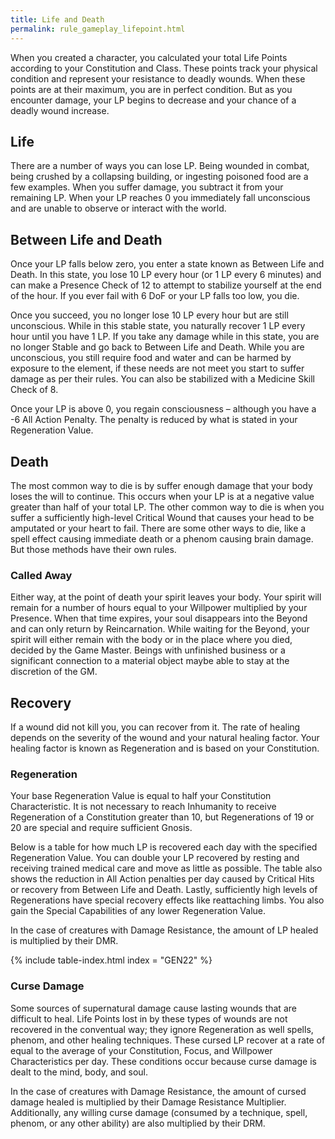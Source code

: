 ```yaml
---
title: Life and Death
permalink: rule_gameplay_lifepoint.html
---
```


When you created a character, you calculated your total Life Points according to your Constitution and Class. These points track your physical condition and represent your resistance to deadly wounds. When these points are at their maximum, you are in perfect condition. But as you encounter damage, your LP begins to decrease and your chance of a deadly wound increase.

## Life
There are a number of ways you can lose LP. Being wounded in combat, being crushed by a collapsing building, or ingesting poisoned food are a few examples. When you suffer damage, you subtract it from your remaining LP. When your LP reaches 0 you immediately fall unconscious and are unable to observe or interact with the world.

## Between Life and Death
Once your LP falls below zero, you enter a state known as Between Life and Death. In this state, you lose 10 LP every hour (or 1 LP every 6 minutes) and can make a Presence Check of 12 to attempt to stabilize yourself at the end of the hour. If you ever fail with 6 DoF or your LP falls too low, you die.

Once you succeed, you no longer lose 10 LP every hour but are still unconscious. While in this stable state, you naturally recover 1 LP every hour until you have 1 LP. If you take any damage while in this state, you are no longer Stable and go back to Between Life and Death. While you are unconscious, you still require food and water and can be harmed by exposure to the element, if these needs are not meet you start to suffer damage as per their rules. You can also be stabilized with a Medicine Skill Check of 8.

Once your LP is above 0, you regain consciousness – although you have a -6 All Action Penalty. The penalty is reduced by what is stated in your Regeneration Value.

## Death
The most common way to die is by suffer enough damage that your body loses the will to continue. This occurs when your LP is at a negative value greater than half of your total LP. The other common way to die is when you suffer a sufficiently high-level Critical Wound that causes your head to be amputated or your heart to fail. There are some other ways to die, like a spell effect causing immediate death or a phenom causing brain damage. But those methods have their own rules.

### Called Away
Either way, at the point of death your spirit leaves your body. Your spirit will remain for a number of hours equal to your Willpower multiplied by your Presence. When that time expires, your soul disappears into the Beyond and can only return by Reincarnation. While waiting for the Beyond, your spirit will either remain with the body or in the place where you died, decided by the Game Master. Beings with unfinished business or a significant connection to a material object maybe able to stay at the discretion of the GM.

## Recovery
If a wound did not kill you, you can recover from it. The rate of healing depends on the severity of the wound and your natural healing factor. Your healing factor is known as Regeneration and is based on your Constitution.

### Regeneration
Your base Regeneration Value is equal to half your Constitution Characteristic. It is not necessary to reach Inhumanity to receive Regeneration of a Constitution greater than 10, but Regenerations of 19 or 20 are special and require sufficient Gnosis.

Below is a table for how much LP is recovered each day with the specified Regeneration Value. You can double your LP recovered by resting and receiving trained medical care and move as little as possible. The table also shows the reduction in All Action penalties per day caused by Critical Hits or recovery from Between Life and Death. Lastly, sufficiently high levels of Regenerations have special recovery effects like reattaching limbs. You also gain the Special Capabilities of any lower Regeneration Value.

In the case of creatures with Damage Resistance, the amount of LP healed is multiplied by their DMR.

{% include table-index.html index = "GEN22" %}

### Curse Damage
Some sources of supernatural damage cause lasting wounds that are difficult to heal. Life Points lost in by these types of wounds are not recovered in the conventual way; they ignore Regeneration as well spells, phenom, and other healing techniques. These cursed LP recover at a rate of equal to the average of your Constitution, Focus, and Willpower Characteristics per day. These conditions occur because curse damage is dealt to the mind, body, and soul. 

In the case of creatures with Damage Resistance, the amount of cursed damage healed is multiplied by their Damage Resistance Multiplier. Additionally, any willing curse damage (consumed by a technique, spell, phenom, or any other ability) are also multiplied by their DRM.

